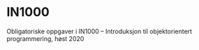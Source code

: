 # IN1000
Obligatoriske oppgaver i IN1000 – Introduksjon til objektorientert programmering, høst 2020
